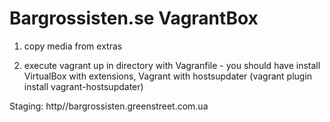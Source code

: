 # Bargrossisten.se VagrantBox

1) copy media from extras

2) execute vagrant up in directory with Vagranfile - you should have install VirtualBox with extensions, Vagrant with hostsupdater (vagrant plugin install vagrant-hostsupdater)

Staging: http//bargrossisten.greenstreet.com.ua